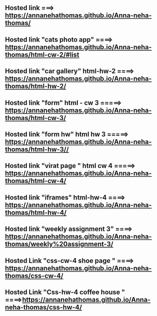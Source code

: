 ## Hosted link ===> https://annanehathomas.github.io/Anna-neha-thomas/
## Hosted link "cats photo app" ====> https://annanehathomas.github.io/Anna-neha-thomas/html-cw-2/#list
## Hosted link "car gallery" html-hw-2 ====> https://annanehathomas.github.io/Anna-neha-thomas/html-hw-2/
## Hosted link "form" html - cw 3 =====> https://annanehathomas.github.io/Anna-neha-thomas/html-cw-3/
## Hosted link "form hw" html hw 3 =====> https://annanehathomas.github.io/Anna-neha-thomas/html-hw-3//
## Hosted link "virat page " html cw 4 =====> https://annanehathomas.github.io/Anna-neha-thomas/html-cw-4/
## Hosted link "iframes" html-hw-4 ====> https://annanehathomas.github.io/Anna-neha-thomas/html-hw-4/
## Hosted link "weekly assignment 3" ====> https://annanehathomas.github.io/Anna-neha-thomas/weekly%20assignment-3/
## Hosted Link "css-cw-4 shoe page " ====> https://annanehathomas.github.io/Anna-neha-thomas/css-cw-4/
## Hosted Link "Css-hw-4 coffee house " ====>https://annanehathomas.github.io/Anna-neha-thomas/css-hw-4/

